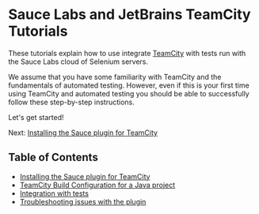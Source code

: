 Sauce Labs and JetBrains TeamCity Tutorials
============
These tutorials explain how to use integrate [TeamCity](http://www.jetbrains.com/teamcity) with tests run with the Sauce Labs cloud of Selenium servers.

We assume that you have some familiarity with TeamCity and the fundamentals of automated testing. However, even if this is your first time using TeamCity and automated testing you should be able to successfully follow these step-by-step instructions.

Let's get started!

Next: [Installing the Sauce plugin for TeamCity](##02-Installation.md##)

Table of Contents
---
* [Installing the Sauce plugin for TeamCity](##02-Installation.md##)
* [TeamCity Build Configuration for a Java project](##04-Job-Configuration.md##)
* [Integration with tests](##04-Integration-with-tests.md##)
* [Troubleshooting issues with the plugin](##06-Troubleshooting.md##)
